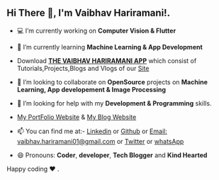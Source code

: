 ## Hi There 👋, I'm **Vaibhav Hariramani!**. 
- 💻 I’m currently working on **Computer Vision & Flutter**

- 📖 I’m currently learning **Machine Learning & App Development**


- Download [**THE VAIBHAV HARIRAMANI APP**](https://github.com/vaibhavhariaramani/The-Vaibhav-Hariramani-App/raw/master/vaibhav%20hariramani%20app.apk) which consist of Tutorials,Projects,Blogs and Vlogs of our [Site](https://sites.google.com/view/geeky-traveller/home)


- 👯 I’m looking to collaborate on **OpenSource** projects on **Machine Learning, App developement & Image Processing**

- 🤔 I’m looking for help with my **Development & Programming** skills.
- [My PortFolio Website](https://vaibhavhariaramani.github.io/) & [My Blog Website](https://sites.google.com/view/geeky-traveller/home)


- 📫 You can find me at:- [Linkedin](https://www.linkedin.com/in/vaibhav-hariramani-087488186/) or [Github](https://github.com/vaibhavhariaramani) or [Email: vaibhav.hariramani01@gmail.com](mailto:vaibhav.hariramani01@gmail.com) or <a href="https://twitter.com/vaibhavhariram2">Twitter</a>  or [whatsApp](wa.me/+917790991077)

- 😄 Pronouns: **Coder**, **developer**, **Tech Blogger** and **Kind Hearted**

Happy coding ❤️ .
